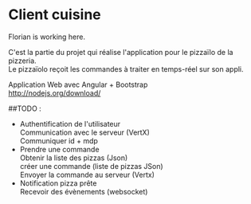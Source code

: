 Client cuisine
============

Florian is working here.

C'est la partie du projet qui réalise l'application pour le pizzaïlo de la pizzeria.   
Le pizzaïolo reçoit les commandes à traiter en temps-réel sur son appli.

Application Web avec Angular + Bootstrap  
http://nodejs.org/download/    

##TODO :   

* Authentification de l'utilisateur	  
    Communication avec le serveur (VertX)   
	Communiquer id + mdp   
* Prendre une commande	
    Obtenir la liste des pizzas (Json)   
	créer une commande (liste de pizzas JSon)   
	Envoyer la commande au serveur (Vertx)   
* Notification pizza prête	 
	Recevoir des évènements (websocket)